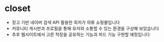 # closet
* 장고 기반 네이버 검색 API 활용한 최저가 의류 쇼핑몰입니다
* 커뮤니티 게시판과 프로필을 통해 유저와 소통할 수 있는 환경을 구상해 보았습니다
* 추후 웹사이트에서 고른 착장을 공유하는 기능과 피드 기능 구현할 예정입니다
